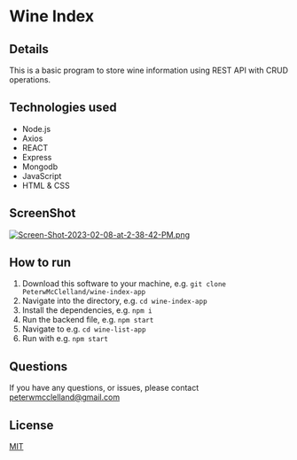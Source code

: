 
# Wine Index

## Details

This is a basic program to store wine information using REST API with CRUD operations.

## Technologies used

- Node.js
- Axios 
- REACT
- Express
- Mongodb
- JavaScript
- HTML & CSS

## ScreenShot

[![Screen-Shot-2023-02-08-at-2-38-42-PM.png](https://i.postimg.cc/rFZcckWK/Screen-Shot-2023-02-08-at-2-38-42-PM.png)](https://postimg.cc/TpbBqBt6)


## How to run 

1. Download this software to your machine, e.g. `git clone PeterwMcClelland/wine-index-app`
2. Navigate into the directory, e.g. `cd wine-index-app`
3. Install the dependencies, e.g. `npm i`
4. Run the backend file, e.g. `npm start`
5. Navigate to e.g. `cd wine-list-app`
6. Run with e.g. `npm start`

## Questions

If you have any questions, or issues, please contact peterwmcclelland@gmail.com

## License 
[MIT](/LICENSE)